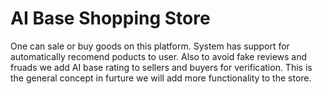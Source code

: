 # AI Base Shopping Store
One can sale or buy goods on this platform. System has support for automatically recomend poducts to user. 
Also to avoid fake reviews and fruads we add AI base rating to sellers and buyers for verification. 
This is the general concept in furture we will add more functionality to the store.

